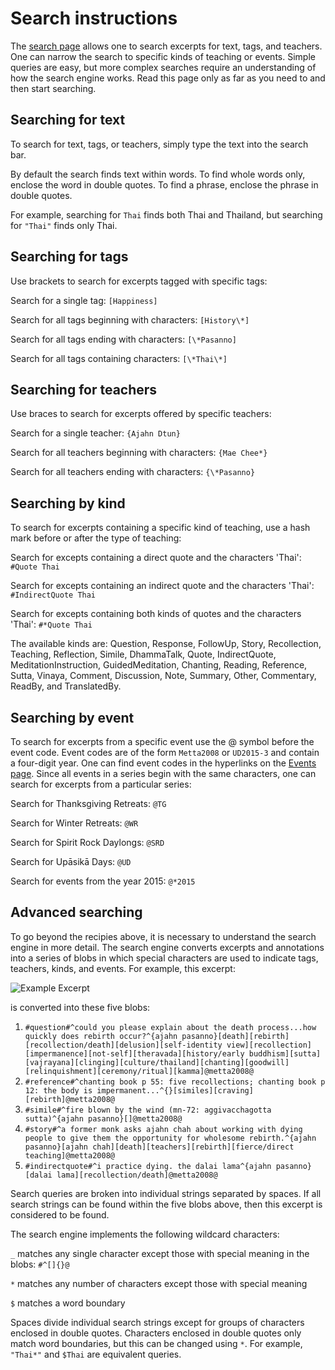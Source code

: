 
# Search instructions

The [search page](../search/Text-search.html) allows one to search excerpts for text, tags, and teachers. One can narrow the search to specific kinds of teaching or events. Simple queries are easy, but more complex searches require an understanding of how the search engine works. Read this page only as far as you need to and then start searching.

## Searching for text

To search for text, tags, or teachers, simply type the text into the search bar.

By default the search finds text within words. To find whole words only, enclose the word in double quotes. To find a phrase, enclose the phrase in double quotes.

For example, searching for `Thai` finds both Thai and Thailand, but searching for `"Thai"` finds only Thai.

## Searching for tags

Use brackets to search for excerpts tagged with specific tags:

Search for a single tag: `[Happiness]`

Search for all tags beginning with characters: `[History\*]`

Search for all tags ending with characters: `[\*Pasanno]`

Search for all tags containing characters: `[\*Thai\*]`

## Searching for teachers

Use braces to search for excerpts offered by specific teachers:

Search for a single teacher: `{Ajahn Dtun}`

Search for all teachers beginning with characters: `{Mae Chee*}`

Search for all teachers ending with characters: `{\*Pasanno}`

## Searching by kind

To search for excerpts containing a specific kind of teaching, use a hash mark before or after the type of teaching:

Search for excepts containing a direct quote and the characters 'Thai': `#Quote Thai` 

Search for excepts containing an indirect quote and the characters 'Thai': `#IndirectQuote Thai`

Search for excepts containing both kinds of quotes and the characters 'Thai': `#*Quote Thai`

The available kinds are: Question, Response, FollowUp, Story, Recollection, Teaching, Reflection, Simile, DhammaTalk, Quote, IndirectQuote, MeditationInstruction, GuidedMeditation, Chanting, Reading, Reference, Sutta, Vinaya, Comment, Discussion, Note, Summary, Other, Commentary, ReadBy, and TranslatedBy.

## Searching by event

To search for excerpts from a specific event use the @ symbol before the event code. Event codes are of the form `Metta2008` or `UD2015-3` and contain a four-digit year. One can find event codes in the hyperlinks on the [Events page](../indexes/EventsBySeries.html). Since all events in a series begin with the same characters, one can search for excerpts from a particular series:

Search for Thanksgiving Retreats: `@TG`

Search for Winter Retreats: `@WR`

Search for Spirit Rock Daylongs: `@SRD`

Search for Upāsikā Days: `@UD`

Search for events from the year 2015: `@*2015`

## Advanced searching

To go beyond the recipies above, it is necessary to understand the search engine in more detail. The search engine converts excerpts and annotations into a series of blobs in which special characters are used to indicate tags, teachers, kinds, and events. For example, this excerpt:

![Example Excerpt](image:ExampleExcerpt.png)

is converted into these five blobs:

1. `#question#^could you please explain about the death process...how quickly does rebirth occur?^{ajahn pasanno}[death][rebirth][recollection/death][delusion][self-identity view][recollection][impermanence][not-self][theravada][history/early buddhism][sutta][vajrayana][clinging][culture/thailand][chanting][goodwill][relinquishment][ceremony/ritual][kamma]@metta2008@`
2. `#reference#^chanting book p 55: five recollections; chanting book p 12: the body is impermanent...^{}[similes][craving][rebirth]@metta2008@`
3. `#simile#^fire blown by the wind (mn-72: aggivacchagotta sutta)^{ajahn pasanno}[]@metta2008@`
4. `#story#^a former monk asks ajahn chah about working with dying people to give them the opportunity for wholesome rebirth.^{ajahn pasanno}[ajahn chah][death][teachers][rebirth][fierce/direct teaching]@metta2008@`
5. `#indirectquote#^i practice dying. the dalai lama^{ajahn pasanno}[dalai lama][recollection/death]@metta2008@`

Search queries are broken into individual strings separated by spaces. If all search strings can be found within the five blobs above, then this excerpt is considered to be found.

The search engine implements the following wildcard characters:

`_` matches any single character except those with special meaning in the blobs: `#^[]{}@`

`*` matches any number of characters except those with special meaning

`$` matches a word boundary

Spaces divide individual search strings except for groups of characters enclosed in double quotes. Characters enclosed in double quotes only match word boundaries, but this can be changed using `*`. For example, `"Thai*"` and `$Thai` are equivalent queries.
